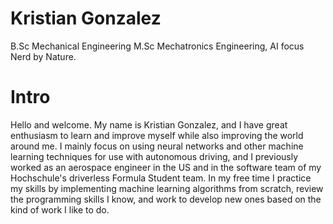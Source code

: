 # Kristian Gonzalez
B.Sc Mechanical Engineering
M.Sc Mechatronics Engineering, AI focus
Nerd by Nature.

# Intro
Hello and welcome. My name is Kristian Gonzalez, and I have great enthusiasm to learn and improve myself while also improving the world around me. I mainly focus on using neural networks and other machine learning techniques for use with autonomous driving, and I previously worked as an aerospace engineer in the US and in the software team of my Hochschule's driverless Formula Student team. In my free time I practice my skills by implementing machine learning algorithms from scratch, review the programming skills I know, and work to develop new ones based on the kind of work I like to do.
